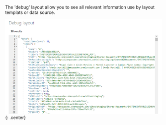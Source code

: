 
The 'debug' layout allow you to see all relevant information use by layout templats or data source.

!["Debug layout"](../../../../assets/webparts/data_visualizer/layouts/debug_layout.png){: .center} 